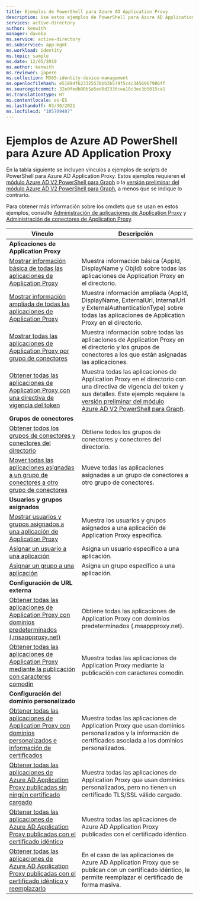 ```yaml
---
title: Ejemplos de PowerShell para Azure AD Application Proxy
description: Use estos ejemplos de PowerShell para Azure AD Application Proxy a fin de obtener información sobre las aplicaciones y los conectores de Application Proxy en el directorio, asignar usuarios y grupos a las aplicaciones y obtener información sobre el certificado.
services: active-directory
author: kenwith
manager: daveba
ms.service: active-directory
ms.subservice: app-mgmt
ms.workload: identity
ms.topic: sample
ms.date: 12/05/2019
ms.author: kenwith
ms.reviewer: japere
ms.collection: M365-identity-device-management
ms.openlocfilehash: e5189df623325578bb3b579f5c4c3456067986ff
ms.sourcegitcommit: 32e0fedb80b5a5ed0d2336cea18c3ec3b5015ca1
ms.translationtype: HT
ms.contentlocale: es-ES
ms.lasthandoff: 03/30/2021
ms.locfileid: "105709487"
---
```

# <a name="azure-ad-powershell-examples-for-azure-ad-application-proxy"></a>Ejemplos de Azure AD PowerShell para Azure AD Application Proxy

En la tabla siguiente se incluyen vínculos a ejemplos de scripts de PowerShell para Azure AD Application Proxy. Estos ejemplos requieren el [módulo Azure AD V2 PowerShell para Graph](/powershell/azure/active-directory/install-adv2) o la [versión preliminar del módulo Azure AD V2 PowerShell para Graph](/powershell/azure/active-directory/install-adv2?view=azureadps-2.0-preview&preserve-view=true), a menos que se indique lo contrario.


Para obtener más información sobre los cmdlets que se usan en estos ejemplos, consulte [Administración de aplicaciones de Application Proxy](/powershell/module/azuread/#application_proxy_application_management) y [Administración de conectores de Application Proxy](/powershell/module/azuread/#application_proxy_connector_management).

| Vínculo | Descripción |
|---|---|
|**Aplicaciones de Application Proxy**||
| [Mostrar información básica de todas las aplicaciones de Application Proxy](scripts/powershell-get-all-app-proxy-apps-basic.md) | Muestra información básica (AppId, DisplayName y ObjId) sobre todas las aplicaciones de Application Proxy en el directorio. |
| [Mostrar información ampliada de todas las aplicaciones de Application Proxy](scripts/powershell-get-all-app-proxy-apps-extended.md) | Muestra información ampliada (AppId, DisplayName, ExternalUrl, InternalUrl y ExternalAuthenticationType) sobre todas las aplicaciones de Application Proxy en el directorio.  |
| [Mostrar todas las aplicaciones de Application Proxy por grupo de conectores](scripts/powershell-get-all-app-proxy-apps-by-connector-group.md) | Muestra información sobre todas las aplicaciones de Application Proxy en el directorio y los grupos de conectores a los que están asignadas las aplicaciones. |
| [Obtener todas las aplicaciones de Application Proxy con una directiva de vigencia del token](scripts/powershell-get-all-app-proxy-apps-with-policy.md) | Muestra todas las aplicaciones de Application Proxy en el directorio con una directiva de vigencia del token y sus detalles. Este ejemplo requiere la [versión preliminar del módulo Azure AD V2 PowerShell para Graph](/powershell/azure/active-directory/install-adv2?view=azureadps-2.0-preview&preserve-view=true). |
|**Grupos de conectores**||
| [Obtener todos los grupos de conectores y conectores del directorio](scripts/powershell-get-all-connectors.md) | Obtiene todos los grupos de conectores y conectores del directorio. |
| [Mover todas las aplicaciones asignadas a un grupo de conectores a otro grupo de conectores](scripts/powershell-move-all-apps-to-connector-group.md) | Mueve todas las aplicaciones asignadas a un grupo de conectores a otro grupo de conectores. |
|**Usuarios y grupos asignados**||
| [Mostrar usuarios y grupos asignados a una aplicación de Application Proxy](scripts/powershell-display-users-group-of-app.md) | Muestra los usuarios y grupos asignados a una aplicación de Application Proxy específica. |
| [Asignar un usuario a una aplicación](scripts/powershell-assign-user-to-app.md) | Asigna un usuario específico a una aplicación. |
| [Asignar un grupo a una aplicación](scripts/powershell-assign-group-to-app.md) | Asigna un grupo específico a una aplicación. |
|**Configuración de URL externa**||
| [Obtener todas las aplicaciones de Application Proxy con dominios predeterminados (.msappproxy.net)](scripts/powershell-get-all-default-domain-apps.md)  | Obtiene todas las aplicaciones de Application Proxy con dominios predeterminados (.msappproxy.net). |
| [Obtener todas las aplicaciones de Application Proxy mediante la publicación con caracteres comodín](scripts/powershell-get-all-wildcard-apps.md) | Muestra todas las aplicaciones de Application Proxy mediante la publicación con caracteres comodín. |
|**Configuración del dominio personalizado**||
| [Obtener todas las aplicaciones de Application Proxy con dominios personalizados e información de certificados](scripts/powershell-get-all-custom-domains-and-certs.md) | Muestra todas las aplicaciones de Application Proxy que usan dominios personalizados y la información de certificados asociada a los dominios personalizados. |
| [Obtener todas las aplicaciones de Azure AD Application Proxy publicadas sin ningún certificado cargado](scripts/powershell-get-all-custom-domain-no-cert.md) | Muestra todas las aplicaciones de Application Proxy que usan dominios personalizados, pero no tienen un certificado TLS/SSL válido cargado. |
| [Obtener todas las aplicaciones de Azure AD Application Proxy publicadas con el certificado idéntico](scripts/powershell-get-custom-domain-identical-cert.md) | Muestra todas las aplicaciones de Azure AD Application Proxy publicadas con el certificado idéntico. |
| [Obtener todas las aplicaciones de Azure AD Application Proxy publicadas con el certificado idéntico y reemplazarlo](scripts/powershell-get-custom-domain-replace-cert.md) | En el caso de las aplicaciones de Azure AD Application Proxy que se publican con un certificado idéntico, le permite reemplazar el certificado de forma masiva. |
